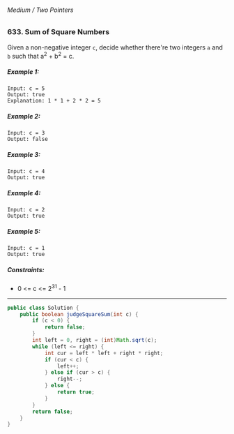 ###### Medium / Two Pointers

### 633. Sum of Square Numbers

Given a non-negative integer `c`, decide whether there're two integers `a` and `b` such that a<sup>2</sup> + b<sup>2</sup> = c.

 

##### Example 1:
```
Input: c = 5
Output: true
Explanation: 1 * 1 + 2 * 2 = 5
```
##### Example 2:
```
Input: c = 3
Output: false
```
##### Example 3:
```
Input: c = 4
Output: true
```
##### Example 4:
```
Input: c = 2
Output: true
```
##### Example 5:
```
Input: c = 1
Output: true
``` 

##### Constraints:

- 0 <= c <= 2<sup>31</sup> - 1

***

```java
public class Solution {
    public boolean judgeSquareSum(int c) {
        if (c < 0) {
            return false;
        }
        int left = 0, right = (int)Math.sqrt(c);
        while (left <= right) {
            int cur = left * left + right * right;
            if (cur < c) {
                left++;
            } else if (cur > c) {
                right--;
            } else {
                return true;
            }
        }
        return false;
    }
}
```
